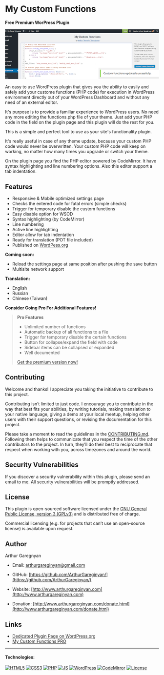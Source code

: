 # My Custom Functions

**Free Premium WorPress Plugin**

![screenshot](https://github.com/ArthurGareginyan/my-custom-functions/blob/master/assets/banner-772x250.png)

An easy to use WordPress plugin that gives you the ability to easily and safely add your custome functions (PHP code) for execution in WordPress environment directly out of your WordPress Dashboard and without any need of an external editor. 

It's purpose is to provide a familiar experience to WordPress users. No need any more editing the functions.php file of your theme. Just add your PHP code in the field on the plugin page and this plugin will do the rest for you.

This is a simple and perfect tool to use as your site's functionality plugin.

It's really useful in case of any theme update, because your custom PHP code would never be overwritten. Your custom PHP code will keep on working, no matter how many times you upgrade or switch your theme.

On the plugin page you find the PHP editor powered by CodeMirror. It have syntax highlighting and line numbering options. Also this editor support a tab indentation.


## Features

* Responsive & Mobile optimized settings page
* Checks the entered code for fatal errors (simple checks)
* Trigger for temporary disable the custom functions
* Easy disable option for WSOD
* Syntax highlighting (by CodeMirror)
* Line numbering
* Active line highlighting
* Editor allow for tab indentation
* Ready for translation (POT file included)
* Published on [WordPess.org](http://wordpess.org/)

**Coming soon:**

* Reload the settings page at same position after pushing the save button
* Multisite network support

**Translation:**

* English
* Russian
* Chinese (Taiwan)

**Consider Going Pro For Additional Features!**

>**Pro Features**
>
>* Unlimited number of functions
>* Automatic backup of all functions to a file
>* Trigger for temporary disable the certain functions
>* Button for collapse/expand the field with code
>* Sidebar items can be collapsed or expanded
>* Well documented
>
>[Get the premium version now!](https://www.arthurgareginyan.com/plugin-my-custom-functions-pro.html)


## Contributing

Welcome and thanks! I appreciate you taking the initiative to contribute to this project.

Contributing isn’t limited to just code. I encourage you to contribute in the way that best fits your abilities, by writing tutorials, making translation to your native language, giving a demo at your local meetup, helping other users with their support questions, or revising  the documentation for this project.

Please take a moment to read the guidelines in the [CONTRIBUTING.md](https://github.com/ArthurGareginyan/my-custom-functions/blob/master/CONTRIBUTING.md). Following them helps to communicate that you respect the time of the other contributors to the project. In turn, they’ll do their best to reciprocate that respect when working with you, across timezones and around the world.


## Security Vulnerabilities

If you discover a security vulnerability within this plugin, please send an email to me. All security vulnerabilities will be promptly addressed.


## License

This plugin is open-sourced software licensed under the [GNU General Public License, version 3 (GPLv3)](http://www.gnu.org/licenses/gpl-3.0.html) and is distributed free of charge.

Commercial licensing (e.g. for projects that can’t use an open-source license) is available upon request.


## Author

Arthur Garegnyan

* Email: arthurgareginyan@gmail.com

* GitHub: [https://github.com/ArthurGareginyan/](https://github.com/ArthurGareginyan/)

* Website: [http://www.arthurgareginyan.com](http://www.arthurgareginyan.com)

* Donation: [http://www.arthurgareginyan.com/donate.html](http://www.arthurgareginyan.com/donate.html)


## Links

* [Dedicated Plugin Page on WordPress.org](https://wordpress.org/plugins/my-custom-functions/)
* [My Custom Functions PRO](https://www.arthurgareginyan.com/plugin-my-custom-functions-pro.html)


---
#### Technologies:

[![HTML5](https://cdn4.iconfinder.com/data/icons/flat-brand-logo-2/512/html5-64.png)]()
[![CSS3](https://cdn4.iconfinder.com/data/icons/flat-brand-logo-2/512/css3-64.png)]()
[![PHP](http://php.net/images/logos/php-med-trans-light.gif)]()
[![JS](https://dl.dropboxusercontent.com/s/zumy31fjzyj4p6z/JavaScript.png)]()
[![WordPress](https://cdn2.iconfinder.com/data/icons/publicons/64/wordpress-64.png)](https://wordpress.org)
[![CodeMirror](https://dl.dropboxusercontent.com/s/wagzyc4z8ib14k9/codemirror.png)]()
[![License](http://www.gnu.org/graphics/gplv3-127x51.png)](http://www.gnu.org/licenses/gpl-3.0.html)
